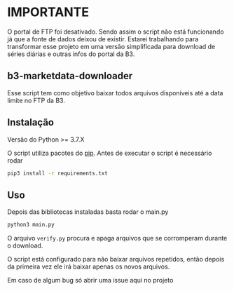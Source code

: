 # IMPORTANTE
O portal de FTP foi desativado. Sendo assim o script não está funcionando já que a fonte de dados deixou de existir.
Estarei trabalhando para transformar esse projeto em uma versão simplificada para download de séries diárias e outras infos do portal da B3.

## b3-marketdata-downloader
Esse script tem como objetivo baixar todos arquivos disponíveis até a data limite no FTP da B3.

## Instalação

Versão do Python >= 3.7.X

O script utiliza pacotes do [pip](https://pip.pypa.io/en/stable/). Antes de executar o script é necessário rodar

```bash
pip3 install -r requirements.txt
```

## Uso

Depois das bibliotecas instaladas basta rodar o main.py

```bash
python3 main.py
```

O arquivo ```verify.py``` procura e apaga arquivos que se corromperam durante o download.

O script está configurado para não baixar arquivos repetidos, então depois da primeira vez ele irá baixar apenas os novos arquivos.

Em caso de algum bug só abrir uma issue aqui no projeto

